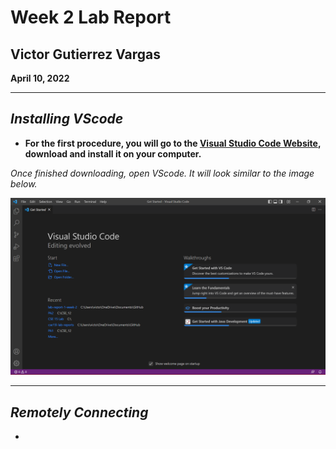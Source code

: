 # Week 2 Lab Report

## Victor Gutierrez Vargas 

**April 10, 2022**

---

## *Installing VScode*

* **For the first procedure, you will go to the [Visual Studio Code Website](https://code.visualstudio.com/), download and install it on your computer.**

*Once finished downloading, open VScode. It will look similar to the image below.*

![Installing VScode](https://github.com/victorvm77/lab-report-1-week-2/blob/main/installingVscode.png?raw=true "Vscode")

---

## *Remotely Connecting*

* 